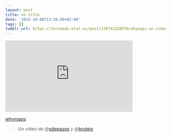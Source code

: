 ```yaml
---
layout: post
title: no title
date: '2015-10-08T13:38:09+02:00'
tags: []
tumblr_url: https://fernando.blat.es/post/130743228970/whymaps-un-video-de-sdepazos-y-bruteix
---
```

<iframe width="400" height="225" id="youtube_iframe" src="https://www.youtube.com/embed/LJtUQjJC4a0?feature=oembed&amp;enablejsapi=1&amp;origin=https://safe.txmblr.com&amp;wmode=opaque" frameborder="0" allow="accelerometer; autoplay; encrypted-media; gyroscope; picture-in-picture" allowfullscreen></iframe>  

[whymaps](http://whymaps.tumblr.com/post/130676615737):

> Un video de @[sdepazos](http://twitter.com/sdepazos) y @[bruteix](http://twitter.com/bruteix)
